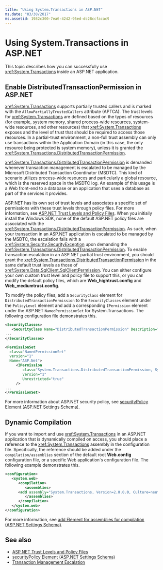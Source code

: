 ```yaml
---
title: "Using System.Transactions in ASP.NET"
ms.date: "03/30/2017"
ms.assetid: 1982c300-7ea6-4242-95ed-dc28ccfacac9
---
```

# Using System.Transactions in ASP.NET
This topic describes how you can successfully use <xref:System.Transactions> inside an ASP.NET application.

## Enable DistributedTransactionPermission in ASP.NET
 <xref:System.Transactions> supports partially trusted callers and is marked with the `AllowPartiallyTrustedCallers` attribute (APTCA). The trust levels for <xref:System.Transactions> are defined based on the types of resources (for example, system memory, shared process-wide resources, system-wide resources, and other resources) that <xref:System.Transactions> exposes and the level of trust that should be required to access those resources. In a partial-trust environment, a non-full trust assembly can only use transactions within the Application Domain (in this case, the only resource being protected is system memory), unless it is granted the <xref:System.Transactions.DistributedTransactionPermission>.

 <xref:System.Transactions.DistributedTransactionPermission> is demanded whenever transaction management is escalated to be managed by the Microsoft Distributed Transaction Coordinator (MSDTC). This kind of scenario utilizes process-wide resources and particularly a global resource, which is the reserved space in the MSDTC log. An example of this usage is a Web front-end to a database or an application that uses a database as part of the services it provides.

 ASP.NET has its own set of trust levels and associates a specific set of permissions with these trust levels through policy files. For more information, see [ASP.NET Trust Levels and Policy Files](https://docs.microsoft.com/previous-versions/aspnet/wyts434y(v=vs.100)). When you initially install the Windows SDK, none of the default ASP.NET policy files are associated with the <xref:System.Transactions.DistributedTransactionPermission>. As such, when your transaction in an ASP.NET application is escalated to be managed by the MSDTC, the escalation fails with a <xref:System.Security.SecurityException> upon demanding the <xref:System.Transactions.DistributedTransactionPermission>. To enable transaction escalation in an ASP.NET partial trust environment, you should grant the <xref:System.Transactions.DistributedTransactionPermission> in the same default trust levels as those of <xref:System.Data.SqlClient.SqlClientPermission>. You can either configure your own custom trust level and policy file to support this, or you can modify the default policy files, which are **Web_hightrust.config** and **Web_mediumtrust.config**.

 To modify the policy files, add a `SecurityClass` element for `DistributedTransactionPermission` to the `SecurityClasses` element under the `PolicyLevel` element and add a corresponding `IPermission` element under the ASP.NET `NamedPermissionSet` for System.Transactions. The following configuration file demonstrates this.

```xml
<SecurityClasses>
   <SecurityClass Name="DistributedTransactionPermission" Description="System.Transactions.DistributedTransactionPermission, System.Transactions, Version=2.0.0.0, Culture=neutral, PublicKeyToken=b77a5c561934e089"/>
...
</SecurityClasses>

<PermissionSet
  class="NamedPermissionSet"
  version="1"
  Name="ASP.Net">
     <IPermission
        class="System.Transactions.DistributedTransactionPermission, System.Transactions, Version=2.0.0.0, Culture=neutral, PublicKeyToken=b77a5c561934e089"
        version="1"
        Unrestricted="true"
     />
...
</PermissionSet>
```

 For more information about ASP.NET security policy, see [securityPolicy Element (ASP.NET Settings Schema)](https://docs.microsoft.com/previous-versions/dotnet/netframework-4.0/zhs35b56(v=vs.100)).

## Dynamic Compilation
 If you want to import and use <xref:System.Transactions> in an ASP.NET application that is dynamically compiled on access, you should place a reference to the <xref:System.Transactions> assembly in the configuration file. Specifically, the reference should be added under the `compilation/assemblies` section of the default root **Web.config** configuration file, or a specific Web application's configuration file. The following example demonstrates this.

```xml
<configuration>
   <system.web>
      <compilation>
         <assemblies>
      <add assembly="System.Transactions, Version=2.0.0.0, Culture=neutral, PublicKeyToken=b77a5c561934e089" />
         </assemblies>
      </compilation>
   </system.web>
</configuration>
```

 For more information, see [add Element for assemblies for compilation (ASP.NET Settings Schema)](https://docs.microsoft.com/previous-versions/dotnet/netframework-4.0/37e2zyhb(v=vs.100)).

## See also

- [ASP.NET Trust Levels and Policy Files](https://docs.microsoft.com/previous-versions/aspnet/wyts434y(v=vs.100))
- [securityPolicy Element (ASP.NET Settings Schema)](https://docs.microsoft.com/previous-versions/dotnet/netframework-4.0/zhs35b56(v=vs.100))
- [Transaction Management Escalation](transaction-management-escalation.md)
